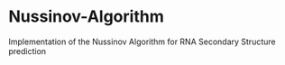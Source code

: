 # Nussinov-Algorithm
Implementation of the Nussinov Algorithm for RNA Secondary Structure prediction